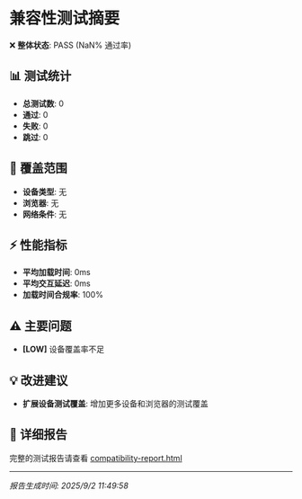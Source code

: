 # 兼容性测试摘要

❌ **整体状态**: PASS (NaN% 通过率)

## 📊 测试统计

- **总测试数**: 0
- **通过**: 0
- **失败**: 0
- **跳过**: 0

## 📱 覆盖范围

- **设备类型**: 无
- **浏览器**: 无
- **网络条件**: 无

## ⚡ 性能指标

- **平均加载时间**: 0ms
- **平均交互延迟**: 0ms
- **加载时间合规率**: 100%


## ⚠️ 主要问题

- **[LOW]** 设备覆盖率不足





## 💡 改进建议

- **扩展设备测试覆盖**: 增加更多设备和浏览器的测试覆盖


## 📄 详细报告

完整的测试报告请查看 [compatibility-report.html](./compatibility-report.html)

---
*报告生成时间: 2025/9/2 11:49:58*
